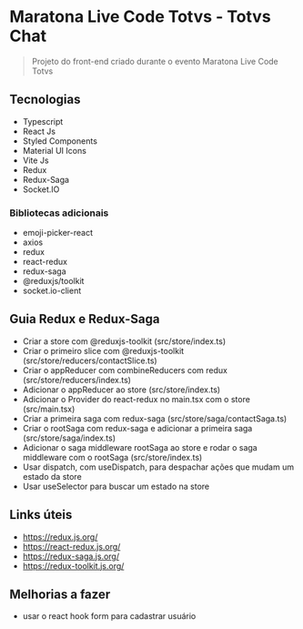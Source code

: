 # Maratona Live Code Totvs - Totvs Chat

> Projeto do front-end criado durante o evento Maratona Live Code Totvs

## Tecnologias

- Typescript
- React Js
- Styled Components
- Material UI Icons
- Vite Js
- Redux
- Redux-Saga
- Socket.IO

### Bibliotecas adicionais

- emoji-picker-react
- axios
- redux
- react-redux
- redux-saga
- @reduxjs/toolkit
- socket.io-client

## Guia Redux e Redux-Saga

- Criar a store com @reduxjs-toolkit (src/store/index.ts)
- Criar o primeiro slice com @reduxjs-toolkit (src/store/reducers/contactSlice.ts)
- Criar o appReducer com combineReducers com redux (src/store/reducers/index.ts)
- Adicionar o appReducer ao store (src/store/index.ts)
- Adicionar o Provider do react-redux no main.tsx com o store (src/main.tsx)
- Criar a primeira saga com redux-saga (src/store/saga/contactSaga.ts)
- Criar o rootSaga com redux-saga e adicionar a primeira saga (src/store/saga/index.ts)
- Adicionar o saga middleware rootSaga ao store e rodar o saga middleware com o rootSaga (src/store/index.ts)
- Usar dispatch, com useDispatch, para despachar ações que mudam um estado da store
- Usar useSelector para buscar um estado na store

## Links úteis

- https://redux.js.org/
- https://react-redux.js.org/
- https://redux-saga.js.org/
- https://redux-toolkit.js.org/

## Melhorias a fazer

- usar o react hook form para cadastrar usuário
